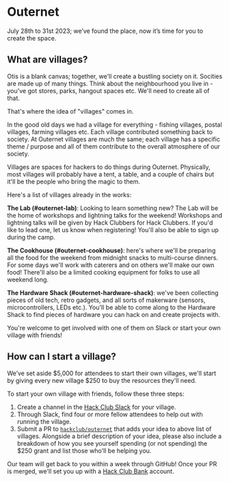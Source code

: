 # Outernet

July 28th to 31st 2023; we’ve found the place, now it’s time for you to create the space. 

## What are villages?

Otis is a blank canvas; together, we'll create a bustling society on it. Socities are made up of many things. Think about the neighbourhood you live in - you've got stores, parks, hangout spaces etc. We'll need to create all of that. 

That's where the idea of "villages" comes in. 

In the good old days we had a village for everything - fishing villages, postal villages, farming villages etc. Each village contributed something back to society. At Outernet villages are much the same; each village has a specific theme / purpose and all of them contribute to the overall atmosphere of our society.

Villages are spaces for hackers to do things during Outernet. Physically, most villages will probably have a tent, a table, and a couple of chairs but it'll be the people who bring the magic to them. 

Here's a list of villages already in the works:

**The Lab (#outernet-lab)**: Looking to learn something new? The Lab will be the home of workshops and lightning talks for the weekend! Workshops and lightning talks will be given by Hack Clubbers for Hack Clubbers. If you'd like to lead one, let us know when registering! You'll also be able to sign up during the camp.

**The Cookhouse (#outernet-cookhouse)**: here's where we'll be preparing all the food for the weekend from midnight snacks to multi-course dinners. For some days we'll work with caterers and on others we'll make our own food! There'll also be a limited cooking equipment for folks to use all weekend long.

**The Hardware Shack (#outernet-hardware-shack)**: we've been collecting pieces of old tech, retro gadgets, and all sorts of makerware (sensors, microcontrollers, LEDs etc.). You'll be able to come along to the Hardware Shack to find pieces of hardware you can hack on and create projects with.

You're welcome to get involved with one of them on Slack or start your own village with friends!

## How can I start a village?

We’ve set aside $5,000 for attendees to start their own villages, we'll start by giving every new village $250 to buy the resources they'll need.

To start your own village with friends, follow these three steps:

1. Create a channel in the [Hack Club Slack](https://hackclub.com/slack) for your village.
2. Through Slack, find four or more fellow attendees to help out with running the village.
3. Submit a PR to [`hackclub/outernet`](https://github.com/hackclub/outernet/) that adds your idea to above list of villages. Alongside a brief description of your idea, please also include a breakdown of how you see yourself spending (or not spending) the $250 grant and list those who'll be helping you.

Our team will get back to you within a week through GitHub! Once your PR is merged, we'll set you up with a [Hack Club Bank](https://hackclub.com/bank) account.
